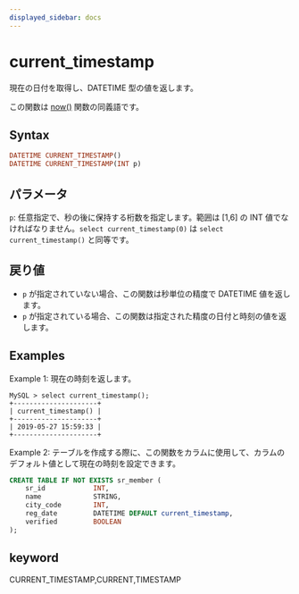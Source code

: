 ```yaml
---
displayed_sidebar: docs
---
```


# current_timestamp

現在の日付を取得し、DATETIME 型の値を返します。

この関数は [now()](./now.md) 関数の同義語です。

## Syntax

```Haskell
DATETIME CURRENT_TIMESTAMP()
DATETIME CURRENT_TIMESTAMP(INT p)
```

## パラメータ

`p`: 任意指定で、秒の後に保持する桁数を指定します。範囲は [1,6] の INT 値でなければなりません。`select current_timestamp(0)` は `select current_timestamp()` と同等です。

## 戻り値

- `p` が指定されていない場合、この関数は秒単位の精度で DATETIME 値を返します。
- `p` が指定されている場合、この関数は指定された精度の日付と時刻の値を返します。

## Examples

Example 1: 現在の時刻を返します。

```Plain Text
MySQL > select current_timestamp();
+---------------------+
| current_timestamp() |
+---------------------+
| 2019-05-27 15:59:33 |
+---------------------+
```

Example 2: テーブルを作成する際に、この関数をカラムに使用して、カラムのデフォルト値として現在の時刻を設定できます。

```SQL
CREATE TABLE IF NOT EXISTS sr_member (
    sr_id            INT,
    name             STRING,
    city_code        INT,
    reg_date         DATETIME DEFAULT current_timestamp,
    verified         BOOLEAN
);
```

## keyword

CURRENT_TIMESTAMP,CURRENT,TIMESTAMP
